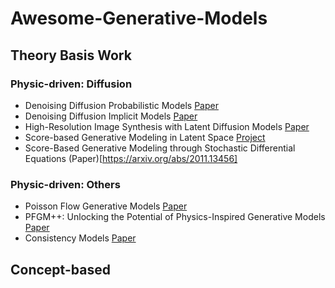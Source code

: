# Awesome-Generative-Models

## Theory Basis Work
### Physic-driven: Diffusion
- Denoising Diffusion Probabilistic Models [Paper](https://arxiv.org/abs/2006.11239)
- Denoising Diffusion Implicit Models [Paper](https://arxiv.org/abs/2010.02502)
- High-Resolution Image Synthesis with Latent Diffusion Models [Paper](https://arxiv.org/abs/2112.10752)
- Score-based Generative Modeling in Latent Space [Project](https://nvlabs.github.io/LSGM/)
- Score-Based Generative Modeling through Stochastic Differential Equations (Paper)[https://arxiv.org/abs/2011.13456]

### Physic-driven: Others
- Poisson Flow Generative Models [Paper](https://arxiv.org/abs/2209.11178)
- PFGM++: Unlocking the Potential of Physics-Inspired Generative Models [Paper](https://arxiv.org/abs/2302.04265)
- Consistency Models [Paper](https://arxiv.org/abs/2303.01469)

## Concept-based

